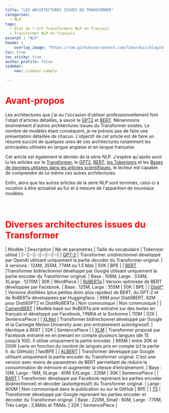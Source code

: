 ```yaml
---
title: "LES ARCHITECTURES ISSUES DU TRANSFORMER"
categories:
  - NLP
tags:
  - Etat de l'art Transformers NLP en français
  - Transformer NLP en français
excerpt : "NLP"
header :
    overlay_image: "https://raw.githubusercontent.com/lbourdois/blog/master/assets/images/images/NLP_radom_blog.png"
toc: true
toc_sticky: true
author_profile: false
sidebar:
    nav: sidebar-sample
    
---
```


# <span style="color: #FF0000"> **Avant-propos** </span>
Les architectures que j'ai eu l'occasion d'utiliser professionnellement font l'objet d'articles détaillés, à savoir le [GPT2](https://lbourdois.github.io/blog/nlp/GPT2/) et [BERT](https://lbourdois.github.io/blog/nlp/BERT/).
Nénanmoins énormément d'autres architectures issues du Transformer existes. Le nombre de modèles étant conséquent, je ne prévois pas de faire une présentation détaillée de chacun.
L'objectif de cet article est de faire un résumé succint de quelques unes de ces architectures notamment les principales utilisées en langue anglaise et en langue française.<br>


Cet article est également le dernier de la série NLP.
J'espère qu'après avoir lu les articles sur le [Transformer](https://lbourdois.github.io/blog/nlp/Transformer/), le [GPT2](https://lbourdois.github.io/blog/nlp/GPT2/), [BERT](https://lbourdois.github.io/blog/nlp/BERT/), [les Tokenizers](https://lbourdois.github.io/blog/nlp/Les-tokenizers/) et les [Bases de données utilisées dans les articles scientifiques](), le lecteur est capable de comprendre de lui même ces autres architectures.<br>

Enfin, alors que les autres articles de la série NLP sont terminés, celui-ci à vocation à être actualisé au fur et à mesure de l'apparition de nouveaux modèles.
<br><br><br>



# <span style="color: #FF0000"> **Diverses architectures issues du Transformer** </span>

| Modèle  | Description | Nb de paramètres  | Taille du vocabulaire  | Tokenizer utilisé  | 
|:-:|:-:|:-:|:-:|:-:|:-:|
| [GPT-2](https://openai.com/blog/better-language-models/) | Transformer unidirectionnel développé par OpenAI utilisant uniquement la partie decoder du Transformer original. | 4 versions : 124M, 355M, 774M ou 1.5 Mds  | 50K  | BPE  |
| [BERT](https://github.com/google-research/bert) |Transformer bidirectionnel développé par Google utilisant uniquement la partie encoder du Transformer original.   | Base : 108M, Large : 334M, XLarge : 1270M  | 30K  | WordPiece   |
| [RoBERTa](https://github.com/pytorch/fairseq/tree/master/examples/roberta)  | Version optimisée de BERT développée par Facebook.   | Base : 125M, Large : 355M  | 50K | BPE |
| [Distil*](https://github.com/huggingface/transformers/tree/master/examples/distillation)   | Versions distillées (plus petites donc plus rapides) de BERT, du GPT-2 et de RoBERTa développées par Huggingface.   | 66M pour DistillBERT, 82M pour DistillGPT2 et DistilRoBERTa  | Non communiqué   | Non communiqué   |
| [CamemBERT](https://camembert-model.fr/)   | Modèle basé sur RoBERTa pré-entraîné sur des textes en français et développé par Facebook, l’INRIA et la Sorbonne | 110M   | 32K  | SentencePiece  |
| [XLNet](https://github.com/zihangdai/xlnet/)  | Transformer bidirectionnel développé par Google et la Carnegie Mellon University avec pré-entraînement autorégressif.    | Identique à BERT  | 32K  | SentencePiece  |
| [XLM](https://github.com/facebookresearch/XLM/)  | Transformer proposé par Facebook entrainé en en prenant en compte plusieurs langues (de 15 jusqu’à 100). Il utilise uniquement la partie encoder.   | 665M  | entre 30K et 200K (varie en fonction du nombre de langues pris en compte (cf la partie II. du GitHub))  | fastBPE   | 
| [ALBERT](https://github.com/google-research/google-research/tree/master/albert)   | Transformer développé par Google utilisant uniquement la partie encoder du Transformer original. C’est une version avec moins de paramètres de BERT permettant de réduire la consommation de mémoire et augmenter la vitesse d’entraînement.   | Base : 12M, Large : 18M, XLarge : 60M XXLarge : 235M  | 30K | SentencePiece    |
| [BART](https://github.com/pytorch/fairseq/tree/master/examples/bart)   | Transformer développé par Facebook reprenant les parties encoder (bidirectionnel) et decoder (autorégressif) du Transformer original.   | Large : 400M  | Non communiqué dans le publication ou sur le GitHub   | BPE  | 
| [T5](https://github.com/google-research/text-to-text-transfer-transformer)  | Transformer développé par Google reprenant les parties encoder et decoder du Transformer original.  | Base : 220M, Small : 60M, Large : 770M, Très Large : 2,8Mds et 11Mds.  | 32K  | SentencePiece  | 


